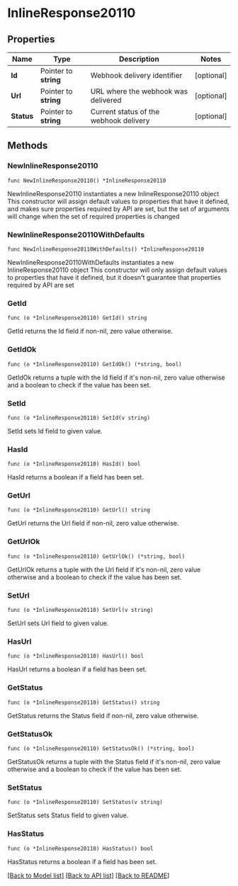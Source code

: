 # InlineResponse20110

## Properties

Name | Type | Description | Notes
------------ | ------------- | ------------- | -------------
**Id** | Pointer to **string** | Webhook delivery identifier | [optional] 
**Url** | Pointer to **string** | URL where the webhook was delivered | [optional] 
**Status** | Pointer to **string** | Current status of the webhook delivery | [optional] 

## Methods

### NewInlineResponse20110

`func NewInlineResponse20110() *InlineResponse20110`

NewInlineResponse20110 instantiates a new InlineResponse20110 object
This constructor will assign default values to properties that have it defined,
and makes sure properties required by API are set, but the set of arguments
will change when the set of required properties is changed

### NewInlineResponse20110WithDefaults

`func NewInlineResponse20110WithDefaults() *InlineResponse20110`

NewInlineResponse20110WithDefaults instantiates a new InlineResponse20110 object
This constructor will only assign default values to properties that have it defined,
but it doesn't guarantee that properties required by API are set

### GetId

`func (o *InlineResponse20110) GetId() string`

GetId returns the Id field if non-nil, zero value otherwise.

### GetIdOk

`func (o *InlineResponse20110) GetIdOk() (*string, bool)`

GetIdOk returns a tuple with the Id field if it's non-nil, zero value otherwise
and a boolean to check if the value has been set.

### SetId

`func (o *InlineResponse20110) SetId(v string)`

SetId sets Id field to given value.

### HasId

`func (o *InlineResponse20110) HasId() bool`

HasId returns a boolean if a field has been set.

### GetUrl

`func (o *InlineResponse20110) GetUrl() string`

GetUrl returns the Url field if non-nil, zero value otherwise.

### GetUrlOk

`func (o *InlineResponse20110) GetUrlOk() (*string, bool)`

GetUrlOk returns a tuple with the Url field if it's non-nil, zero value otherwise
and a boolean to check if the value has been set.

### SetUrl

`func (o *InlineResponse20110) SetUrl(v string)`

SetUrl sets Url field to given value.

### HasUrl

`func (o *InlineResponse20110) HasUrl() bool`

HasUrl returns a boolean if a field has been set.

### GetStatus

`func (o *InlineResponse20110) GetStatus() string`

GetStatus returns the Status field if non-nil, zero value otherwise.

### GetStatusOk

`func (o *InlineResponse20110) GetStatusOk() (*string, bool)`

GetStatusOk returns a tuple with the Status field if it's non-nil, zero value otherwise
and a boolean to check if the value has been set.

### SetStatus

`func (o *InlineResponse20110) SetStatus(v string)`

SetStatus sets Status field to given value.

### HasStatus

`func (o *InlineResponse20110) HasStatus() bool`

HasStatus returns a boolean if a field has been set.


[[Back to Model list]](../README.md#documentation-for-models) [[Back to API list]](../README.md#documentation-for-api-endpoints) [[Back to README]](../README.md)


